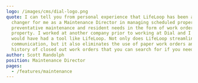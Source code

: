 ```yaml
---
logo: /images/cms/dial-logo.png
quote: I can tell you from personal experience that LifeLoop has been a game
  changer for me as a Maintenance Director in managing scheduled property
  preventative maintenance and resident needs in the form of work orders for our
  property. I worked at another company prior to working at Dial and I wish I
  would have had a tool like LifeLoop. Not only does LifeLoop streamline
  communication, but it also eliminates the use of paper work orders and keeps a
  history of closed out work orders that you can search for if you need to.
author: Scott Randolph
position: Maintenance Director
pages:
  - /features/maintenance
---
```

